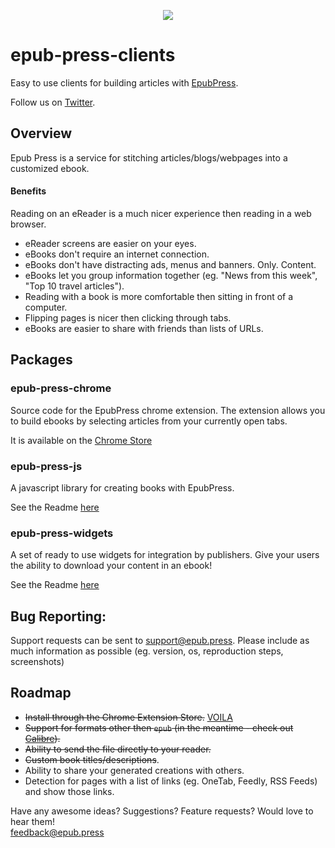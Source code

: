 <p align="center"><img src="https://cloud.githubusercontent.com/assets/1745854/14191006/397082b2-f75b-11e5-9f5b-6016d069556b.png"/>
</p>

# epub-press-clients
Easy to use clients for building articles with [EpubPress](https://epub.press).

Follow us on [Twitter](https://twitter.com/Epub_Press).

## Overview
Epub Press is a service for stitching articles/blogs/webpages into a customized ebook.

#### Benefits
Reading on an eReader is a much nicer experience then reading in a web browser.

- eReader screens are easier on your eyes.
- eBooks don't require an internet connection.
- eBooks don't have distracting ads, menus and banners. Only. Content.
- eBooks let you group information together (eg. "News from this week", "Top 10 travel articles").
- Reading with a book is more comfortable then sitting in front of a computer.
- Flipping pages is nicer then clicking through tabs.
- eBooks are easier to share with friends than lists of URLs.

## Packages

### epub-press-chrome

Source code for the EpubPress chrome extension. The extension allows you to build ebooks by selecting articles from your currently open tabs.

It is available on the [Chrome Store](https://chrome.google.com/webstore/detail/epubpress/pnhdnpnnffpijjbnhnipkehhibchdeok)  

### epub-press-js

A javascript library for creating books with EpubPress.

See the Readme [here](./blob/master/packages/epub-press-js/README.md)

### epub-press-widgets

A set of ready to use widgets for integration by publishers. Give your users the ability to download your content in an ebook!

See the Readme [here](./blob/master/packages/epub-press-widgets/README.md)

## Bug Reporting:
Support requests can be sent to support@epub.press.
Please include as much information as possible (eg. version, os, reproduction steps, screenshots)

## Roadmap
- ~~Install through the Chrome Extension Store.~~ [VOILA](https://chrome.google.com/webstore/detail/epubpress/pnhdnpnnffpijjbnhnipkehhibchdeok)
- ~~Support for formats other then `epub` (in the meantime - check out [Calibre](https://calibre-ebook.com/)).~~
- ~~Ability to send the file directly to your reader.~~
- ~~Custom book titles/descriptions~~.
- Ability to share your generated creations with others.
- Detection for pages with a list of links (eg. OneTab, Feedly, RSS Feeds) and show those links.

Have any awesome ideas? Suggestions? Feature requests? Would love to hear them!  
feedback@epub.press
